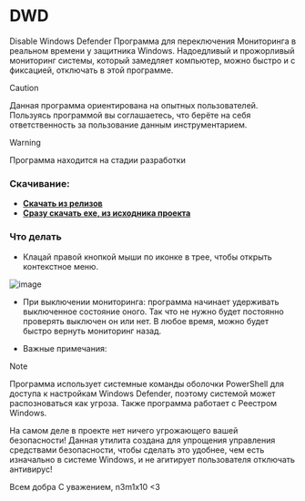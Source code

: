 # DWD
Disable Windows Defender
Программа для переключения Мониторинга в реальном времени у защитника Windows.
Надоедливый и прожорливый мониторинг системы, который замедляет компьютер, можно быстро и с фиксацией, отключать в этой программе.

> [!CAUTION]
> Данная программа ориентирована на опытных пользователей.
> Пользуясь программой вы соглашаетесь, что берёте на себя ответственность за пользование данным инструментарием.

> [!WARNING]
> Программа находится на стадии разработки

### Скачивание:
- **[Скачать из релизов](https://github.com/N3M1X10/DWD/releases)**
- **[Сразу скачать exe, из исходника проекта](https://github.com/N3M1X10/DWD/raw/refs/heads/main/bin/Release/Disable%20Windows%20Defender.exe)**

### Что делать
- Клацай правой кнопкой мыши по иконке в трее, чтобы открыть контекстное меню.

![image](https://github.com/user-attachments/assets/66cc872b-dea8-4293-aaca-98ad9075be2e)


- При выключении мониторинга: программа начинает удерживать выключенное состояние оного. 
Так что не нужно будет постоянно проверять выключен он или нет. 
В любое время, можно будет быстро вернуть мониторинг назад.

- Важные примечания:

>[!NOTE]
> Программа использует системные команды оболочки PowerShell для доступа к настройкам Windows Defender, поэтому системой может распозноваться как угроза.
> Также программа работает с Реестром Windows.

На самом деле в проекте нет ничего угрожающего вашей безопасности! 
Данная утилита создана для упрощения управления средствами безопасности, чтобы сделать это удобнее, чем есть изначально в системе Windows, и не агитирует пользователя отключать антивирус!

Всем добра
С уважением, n3m1x10 <3
